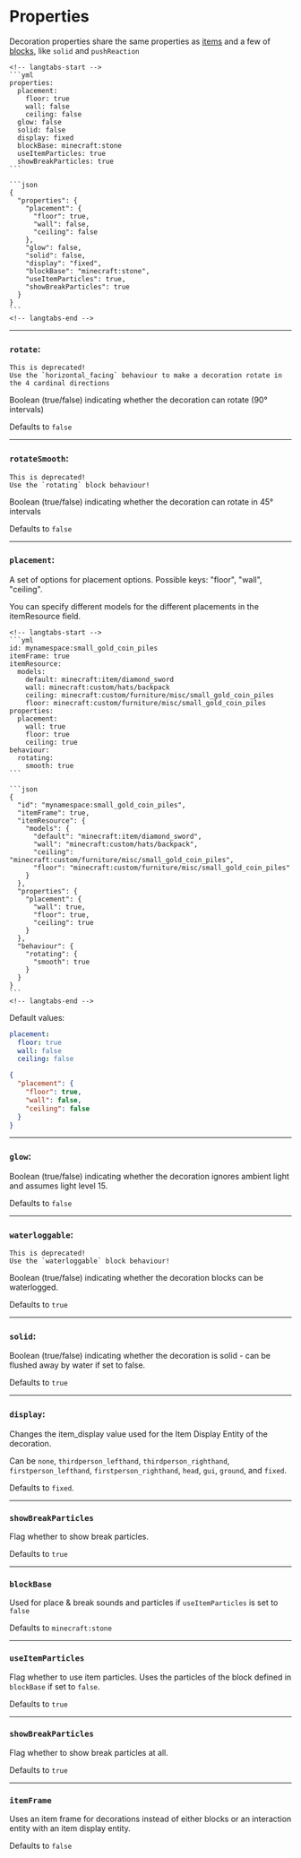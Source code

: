 # Properties

Decoration properties share the same properties as [items](item-properties.md) and a few of [blocks](block-properties.md), like `solid` and `pushReaction`

~~~admonish example "Example of properties"
<!-- langtabs-start -->
```yml
properties:
  placement:
    floor: true
    wall: false
    ceiling: false
  glow: false
  solid: false
  display: fixed
  blockBase: minecraft:stone
  useItemParticles: true
  showBreakParticles: true
```

```json
{
  "properties": {
    "placement": {
      "floor": true, 
      "wall": false, 
      "ceiling": false
    },
    "glow": false,
    "solid": false,
    "display": "fixed",
    "blockBase": "minecraft:stone",
    "useItemParticles": true,
    "showBreakParticles": true
  }
}
```
<!-- langtabs-end -->

~~~

---

### `rotate`:

~~~admonish warning
This is deprecated!
Use the `horizontal_facing` behaviour to make a decoration rotate in the 4 cardinal directions
~~~

Boolean (true/false) indicating whether the decoration can rotate (90° intervals)

Defaults to `false`

---

### `rotateSmooth`:

~~~admonish warning
This is deprecated!
Use the `rotating` block behaviour!
~~~

Boolean (true/false) indicating whether the decoration can rotate in 45° intervals

Defaults to `false`

---

### `placement`:

A set of options for placement options. Possible keys: "floor", "wall", "ceiling".

You can specify different models for the different placements in the itemResource field.
~~~admonish example
<!-- langtabs-start -->
```yml
id: mynamespace:small_gold_coin_piles
itemFrame: true
itemResource:
  models:
    default: minecraft:item/diamond_sword
    wall: minecraft:custom/hats/backpack
    ceiling: minecraft:custom/furniture/misc/small_gold_coin_piles
    floor: minecraft:custom/furniture/misc/small_gold_coin_piles
properties:
  placement:
    wall: true
    floor: true
    ceiling: true
behaviour:
  rotating:
    smooth: true
```

```json
{
  "id": "mynamespace:small_gold_coin_piles",
  "itemFrame": true,
  "itemResource": {
    "models": {
      "default": "minecraft:item/diamond_sword",
      "wall": "minecraft:custom/hats/backpack",
      "ceiling": "minecraft:custom/furniture/misc/small_gold_coin_piles",
      "floor": "minecraft:custom/furniture/misc/small_gold_coin_piles"
    }
  },
  "properties": {
    "placement": {
      "wall": true,
      "floor": true,
      "ceiling": true
    }
  },
  "behaviour": {
    "rotating": {
      "smooth": true
    }
  }
}
```
<!-- langtabs-end -->

~~~

Default values:
<!-- langtabs-start -->
```yml
placement:
  floor: true
  wall: false
  ceiling: false
```

```json
{
  "placement": {
    "floor": true,
    "wall": false,
    "ceiling": false
  }
}
```
<!-- langtabs-end -->

---

### `glow`:

Boolean (true/false) indicating whether the decoration ignores ambient light and assumes light level 15.

Defaults to `false`

---

### `waterloggable`:

~~~admonish warning
This is deprecated!
Use the `waterloggable` block behaviour!
~~~

Boolean (true/false) indicating whether the decoration blocks can be waterlogged.

Defaults to `true`

---

### `solid`:

Boolean (true/false) indicating whether the decoration is solid - can be flushed away by water if set to false.

Defaults to `true`

---

### `display`:

Changes the item_display value used for the Item Display Entity of the decoration. 

Can be `none`, `thirdperson_lefthand`, `thirdperson_righthand`, `firstperson_lefthand`, `firstperson_righthand`, `head`, `gui`, `ground`, and `fixed`. 

Defaults to `fixed`.

---

### `showBreakParticles`

Flag whether to show break particles. 

Defaults to `true`

---

### `blockBase`

Used for place & break sounds and particles if `useItemParticles` is set to `false`

Defaults to `minecraft:stone`

---

### `useItemParticles`

Flag whether to use item particles. Uses the particles of the block defined in `blockBase` if set to `false`. 

Defaults to `true`

---

### `showBreakParticles`

Flag whether to show break particles at all.

Defaults to `true`

---

### `itemFrame`

Uses an item frame for decorations instead of either blocks or an interaction entity with an item display entity. 

Defaults to `false`
